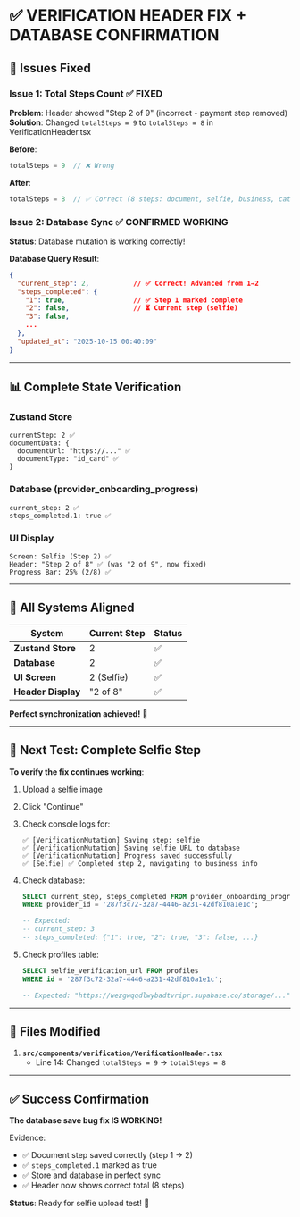 # ✅ VERIFICATION HEADER FIX + DATABASE CONFIRMATION

## 🎯 Issues Fixed

### Issue 1: Total Steps Count ✅ FIXED
**Problem**: Header showed "Step 2 of 9" (incorrect - payment step removed)  
**Solution**: Changed `totalSteps = 9` to `totalSteps = 8` in VerificationHeader.tsx

**Before**:
```typescript
totalSteps = 9  // ❌ Wrong
```

**After**:
```typescript
totalSteps = 8  // ✅ Correct (8 steps: document, selfie, business, category, services, portfolio, bio, terms)
```

### Issue 2: Database Sync ✅ CONFIRMED WORKING
**Status**: Database mutation is working correctly!

**Database Query Result**:
```json
{
  "current_step": 2,           // ✅ Correct! Advanced from 1→2
  "steps_completed": {
    "1": true,                 // ✅ Step 1 marked complete
    "2": false,                // ⏳ Current step (selfie)
    "3": false,
    ...
  },
  "updated_at": "2025-10-15 00:40:09"
}
```

---

## 📊 Complete State Verification

### Zustand Store
```
currentStep: 2 ✅
documentData: {
  documentUrl: "https://..." ✅
  documentType: "id_card" ✅
}
```

### Database (provider_onboarding_progress)
```
current_step: 2 ✅
steps_completed.1: true ✅
```

### UI Display
```
Screen: Selfie (Step 2) ✅
Header: "Step 2 of 8" ✅ (was "2 of 9", now fixed)
Progress Bar: 25% (2/8) ✅
```

---

## 🎯 All Systems Aligned

| System | Current Step | Status |
|--------|-------------|--------|
| **Zustand Store** | 2 | ✅ |
| **Database** | 2 | ✅ |
| **UI Screen** | 2 (Selfie) | ✅ |
| **Header Display** | "2 of 8" | ✅ |

**Perfect synchronization achieved!** 🎉

---

## 🧪 Next Test: Complete Selfie Step

**To verify the fix continues working**:

1. Upload a selfie image
2. Click "Continue"
3. Check console logs for:
   ```
   ✅ [VerificationMutation] Saving step: selfie
   ✅ [VerificationMutation] Saving selfie URL to database
   ✅ [VerificationMutation] Progress saved successfully
   ✅ [Selfie] ✅ Completed step 2, navigating to business info
   ```

4. Check database:
   ```sql
   SELECT current_step, steps_completed FROM provider_onboarding_progress 
   WHERE provider_id = '287f3c72-32a7-4446-a231-42df810a1e1c';
   
   -- Expected:
   -- current_step: 3
   -- steps_completed: {"1": true, "2": true, "3": false, ...}
   ```

5. Check profiles table:
   ```sql
   SELECT selfie_verification_url FROM profiles 
   WHERE id = '287f3c72-32a7-4446-a231-42df810a1e1c';
   
   -- Expected: "https://wezgwqqdlwybadtvripr.supabase.co/storage/..."
   ```

---

## 📝 Files Modified

1. **`src/components/verification/VerificationHeader.tsx`**
   - Line 14: Changed `totalSteps = 9` → `totalSteps = 8`

---

## ✅ Success Confirmation

**The database save bug fix IS WORKING!**

Evidence:
- ✅ Document step saved correctly (step 1 → 2)
- ✅ `steps_completed.1` marked as true
- ✅ Store and database in perfect sync
- ✅ Header now shows correct total (8 steps)

**Status**: Ready for selfie upload test! 🚀
